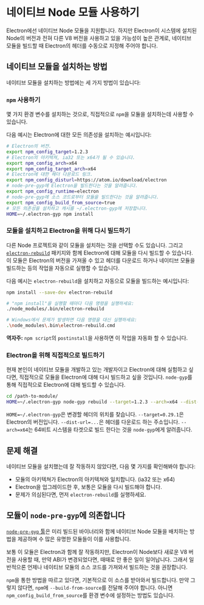 # 네이티브 Node 모듈 사용하기

Electron에선 네이티브 Node 모듈을 지원합니다. 하지만 Electron이 시스템에 설치된
Node의 버전과 전혀 다른 V8 버전을 사용하고 있을 가능성이 높은 관계로, 네이티브 모듈을
빌드할 때 Electron의 헤더를 수동으로 지정해 주어야 합니다.

## 네이티브 모듈을 설치하는 방법

네이티브 모듈을 설치하는 방법에는 세 가지 방법이 있습니다:

### `npm` 사용하기

몇 가지 환경 변수를 설치하는 것으로, 직접적으로 `npm`을 모듈을 설치하는데 사용할 수
있습니다.

다음 예시는 Electron에 대한 모든 의존성을 설치하는 예시입니다:

```bash
# Electron의 버전.
export npm_config_target=1.2.3
# Electron의 아키텍쳐, ia32 또는 x64가 될 수 있습니다.
export npm_config_arch=x64
export npm_config_target_arch=x64
# Electron에 대한 헤더 다운로드 링크.
export npm_config_disturl=https://atom.io/download/electron
# node-pre-gyp에 Electron을 빌드한다는 것을 알려줍니다.
export npm_config_runtime=electron
# node-pre-gyp에 소스 코드로부터 모듈을 빌드한다는 것을 알려줍니다.
export npm_config_build_from_source=true
# 모든 의존성을 설치하고 캐시를 ~/.electron-gyp에 저장합니다.
HOME=~/.electron-gyp npm install
```

### 모듈을 설치하고 Electron을 위해 다시 빌드하기

다른 Node 프로젝트와 같이 모듈을 설치하는 것을 선택할 수도 있습니다. 그리고
[`electron-rebuild`][electron-rebuild] 패키지와 함께 Electron에 대해 모듈을 다시
빌드할 수 있습니다. 이 모듈은 Electron의 버전을 가져올 수 있고 헤더를 다운로드 하거나
네이티브 모듈을 빌드하는 등의 작업을 자동으로 실행할 수 있습니다.

다음 예시는 `electron-rebuild`을 설치하고 자동으로 모듈을 빌드하는 예시입니다:

```bash
npm install --save-dev electron-rebuild

# "npm install"을 실행할 때마다 다음 명령을 실행하세요:
./node_modules/.bin/electron-rebuild

# Windows에서 문제가 발생하면 다음 명령을 대신 실행하세요:
.\node_modules\.bin\electron-rebuild.cmd
```

**역자주:** `npm script`의 `postinstall`을 사용하면 이 작업을 자동화 할 수 있습니다.

### Electron을 위해 직접적으로 빌드하기

현재 본인이 네이티브 모듈을 개발하고 있는 개발자이고 Electron에 대해 실험하고 싶다면,
직접적으로 모듈을 Electron에 대해 다시 빌드하고 싶을 것입니다. `node-gyp`를 통해
직접적으로 Electron에 대해 빌드할 수 있습니다.

```bash
cd /path-to-module/
HOME=~/.electron-gyp node-gyp rebuild --target=1.2.3 --arch=x64 --dist-url=https://atom.io/download/electron
```

`HOME=~/.electron-gyp`은 변경할 헤더의 위치를 찾습니다. `--target=0.29.1`은
Electron의 버전입니다. `--dist-url=...`은 헤더를 다운로드 하는 주소입니다.
`--arch=x64`는 64비트 시스템을 타겟으로 빌드 한다는 것을 `node-gyp`에게 알려줍니다.

## 문제 해결

네이티브 모듈을 설치했는데 잘 작동하지 않았다면, 다음 몇 가지를 확인해봐야 합니다:

* 모듈의 아키텍쳐가 Electron의 아키텍쳐와 일치합니다. (ia32 또는 x64)
* Electron을 업그레이드한 후, 보통은 모듈을 다시 빌드해야 합니다.
* 문제가 의심된다면, 먼저 `electron-rebuild`를 실행하세요.

## 모듈이 `node-pre-gyp`에 의존합니다

[`node-pre-gyp` 툴][node-pre-gyp]은 미리 빌드된 바이너리와 함께 네이티브 Node 모듈을
배치하는 방법을 제공하며 수 많은 유명한 모듈들이 이를 사용합니다.

보통 이 모듈은 Electron과 함께 잘 작동하지만, Electron이 Node보다 새로운 V8 버전을
사용할 때, 만약 ABI가 변경되었다면, 때때로 안 좋은 일이 일어납니다. 그래서 일반적으론
언제나 네이티브 모듈의 소스 코드를 가져와서 빌드하는 것을 권장합니다.

`npm`을 통한 방법을 따르고 있다면, 기본적으로 이 소스를 받아와서 빌드합니다. 만약
그렇지 않다면, `npm`에 `--build-from-source`를 전달해 주어야 합니다. 아니면
`npm_config_build_from_source`를 환경 변수에 설정하는 방법도 있습니다.

[electron-rebuild]: https://github.com/paulcbetts/electron-rebuild
[node-pre-gyp]: https://github.com/mapbox/node-pre-gyp
